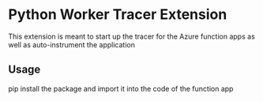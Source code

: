 # Python Worker Tracer Extension

This extension is meant to start up the tracer for the Azure function apps as well as auto-instrument the application

## Usage

pip install the package and import it into the code of the function app